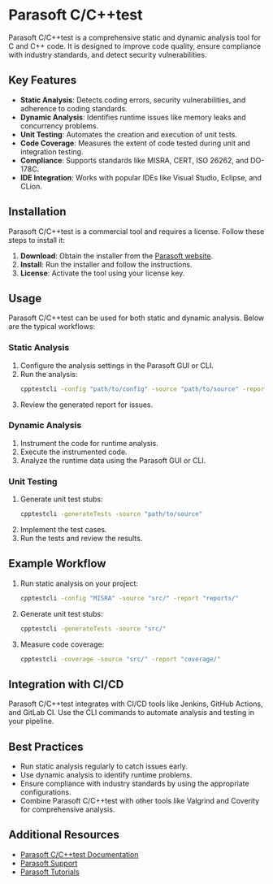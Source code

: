 # Parasoft C/C++test

Parasoft C/C++test is a comprehensive static and dynamic analysis tool for C and C++ code. It is designed to improve code quality, ensure compliance with industry standards, and detect security vulnerabilities.

## Key Features
- **Static Analysis**: Detects coding errors, security vulnerabilities, and adherence to coding standards.
- **Dynamic Analysis**: Identifies runtime issues like memory leaks and concurrency problems.
- **Unit Testing**: Automates the creation and execution of unit tests.
- **Code Coverage**: Measures the extent of code tested during unit and integration testing.
- **Compliance**: Supports standards like MISRA, CERT, ISO 26262, and DO-178C.
- **IDE Integration**: Works with popular IDEs like Visual Studio, Eclipse, and CLion.

## Installation
Parasoft C/C++test is a commercial tool and requires a license. Follow these steps to install it:

1. **Download**: Obtain the installer from the [Parasoft website](https://www.parasoft.com/products/ctest/).
2. **Install**: Run the installer and follow the instructions.
3. **License**: Activate the tool using your license key.

## Usage
Parasoft C/C++test can be used for both static and dynamic analysis. Below are the typical workflows:

### Static Analysis
1. Configure the analysis settings in the Parasoft GUI or CLI.
2. Run the analysis:
   ```bash
   cpptestcli -config "path/to/config" -source "path/to/source" -report "path/to/report"
   ```
3. Review the generated report for issues.

### Dynamic Analysis
1. Instrument the code for runtime analysis.
2. Execute the instrumented code.
3. Analyze the runtime data using the Parasoft GUI or CLI.

### Unit Testing
1. Generate unit test stubs:
   ```bash
   cpptestcli -generateTests -source "path/to/source"
   ```
2. Implement the test cases.
3. Run the tests and review the results.

## Example Workflow
1. Run static analysis on your project:
   ```bash
   cpptestcli -config "MISRA" -source "src/" -report "reports/"
   ```
2. Generate unit test stubs:
   ```bash
   cpptestcli -generateTests -source "src/"
   ```
3. Measure code coverage:
   ```bash
   cpptestcli -coverage -source "src/" -report "coverage/"
   ```

## Integration with CI/CD
Parasoft C/C++test integrates with CI/CD tools like Jenkins, GitHub Actions, and GitLab CI. Use the CLI commands to automate analysis and testing in your pipeline.

## Best Practices
- Run static analysis regularly to catch issues early.
- Use dynamic analysis to identify runtime problems.
- Ensure compliance with industry standards by using the appropriate configurations.
- Combine Parasoft C/C++test with other tools like Valgrind and Coverity for comprehensive analysis.

## Additional Resources
- [Parasoft C/C++test Documentation](https://docs.parasoft.com/)
- [Parasoft Support](https://www.parasoft.com/support/)
- [Parasoft Tutorials](https://www.parasoft.com/resources/)